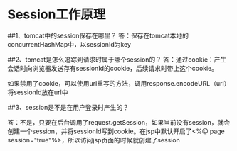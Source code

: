 # Session工作原理

##1、tomcat中的session保存在哪里？
答：保存在tomcat本地的concurrentHashMap中，以sessionId为key

##2、tomcat是怎么追踪到请求时属于哪个session的？
答：通过cookie：产生会话时向浏览器发送存有sessionId的cookie，后续请求时带上这个cookie。

如果禁用了cookie，可以使用url重写的方法，调用response.encodeURL（url）将sessionId放在url中

##3、session是不是在用户登录时产生的？

答：不是，只要在后台调用了request.getSession，如果当前没有session，就会创建一个session，并将sessionId写到cookie。在jsp中默认开启了<%@ page session="true"%>，所以访问jsp页面的时候就创建了session